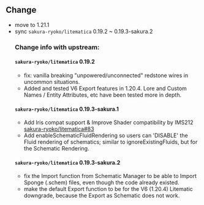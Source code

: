 ## Change
- move to 1.21.1
- sync `sakura-ryoko/litematica` 0.19.2 ~ 0.19.3-sakura.2
    ### Change info with upstream:
    #### `sakura-ryoko/litematica` 0.19.2
    - fix: vanilla breaking "unpowered/unconnected" redstone wires in uncommon situations.
    - Added and tested V6 Export features in 1.20.4. Lore and Custom Names / Entity Attributes, etc have been tested more in depth.
    #### `sakura-ryoko/litematica` 0.19.3-sakura.1
    - Add Iris compat support & Improve Shader compatibility by IMS212 [sakura-ryoko/litematica#83](https://github.com/sakura-ryoko/litematica/pull/83)
    - Add enableSchematicFluidRendering so users can 'DISABLE' the Fluid rendering of schematics; similar to ignoreExistingFluids, but for the Schematic Rendering.
    #### `sakura-ryoko/litematica` 0.19.3-sakura.2
    - fix the Import function from Schematic Manager to be able to Import Sponge (.schem) files, even though the code already existed.
    - make the default Export function to be for the V6 (1.20.4) Litematic downgrade, because the Export as Schematic does not work.